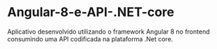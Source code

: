 # Angular-8-e-API-.NET-core
Aplicativo desenvolvido utilizando o framework Angular 8 no frontend consumindo uma API codificada na plataforma .Net core.
